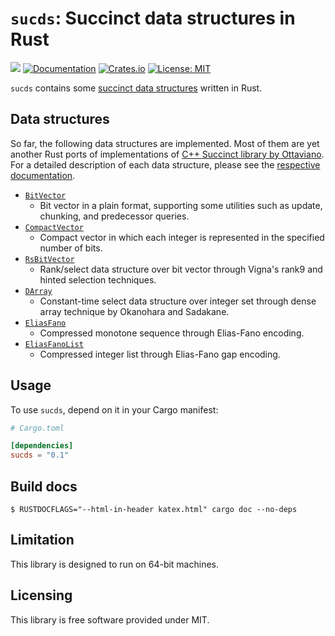 # `sucds`: Succinct data structures in Rust

![](https://github.com/kampersanda/sucds/actions/workflows/rust.yml/badge.svg)
[![Documentation](https://docs.rs/sucds/badge.svg)](https://docs.rs/sucds)
[![Crates.io](https://img.shields.io/crates/v/sucds.svg)](https://crates.io/crates/sucds)
[![License: MIT](https://img.shields.io/badge/license-MIT-blue.svg)](https://github.com/kampersanda/sucds/blob/master/LICENSE)

`sucds` contains some [succinct data structures](https://en.wikipedia.org/wiki/Succinct_data_structure) written in Rust.

## Data structures

So far, the following data structures are implemented. Most of them are yet another Rust ports of implementations of [C++ Succinct library by Ottaviano](https://github.com/ot/succinct).
For a detailed description of each data structure, please see the [respective documentation](https://docs.rs/sucds/latest/sucds/).

- [`BitVector`](https://docs.rs/sucds/latest/sucds/bit_vector/struct.BitVector.html)
  - Bit vector in a plain format, supporting some utilities such as update, chunking, and predecessor queries.
- [`CompactVector`](https://docs.rs/sucds/latest/sucds/compact_vector/struct.CompactVector.html)
  - Compact vector in which each integer is represented in the specified number of bits.
- [`RsBitVector`](https://docs.rs/sucds/latest/sucds/rs_bit_vector/struct.RsBitVector.html)
  - Rank/select data structure over bit vector through Vigna's rank9 and hinted selection techniques.
- [`DArray`](https://docs.rs/sucds/latest/sucds/darray/struct.DArray.html)
  - Constant-time select data structure over integer set through dense array technique by Okanohara and Sadakane.
- [`EliasFano`](https://docs.rs/sucds/latest/sucds/elias_fano/struct.EliasFano.html)
  - Compressed monotone sequence through Elias-Fano encoding.
- [`EliasFanoList`](https://docs.rs/sucds/latest/sucds/elias_fano_list/struct.EliasFanoList.html)
  - Compressed integer list through Elias-Fano gap encoding.

## Usage

To use `sucds`, depend on it in your Cargo manifest:

```toml
# Cargo.toml

[dependencies]
sucds = "0.1"
```

## Build docs

```
$ RUSTDOCFLAGS="--html-in-header katex.html" cargo doc --no-deps
```

## Limitation

This library is designed to run on 64-bit machines.

## Licensing

This library is free software provided under MIT.
